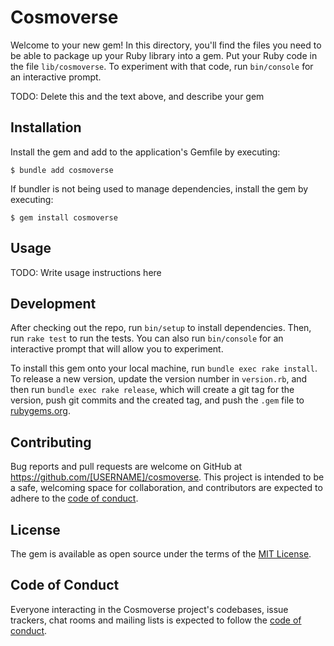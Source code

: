 # Cosmoverse

Welcome to your new gem! In this directory, you'll find the files you need to be able to package up your Ruby library into a gem. Put your Ruby code in the file `lib/cosmoverse`. To experiment with that code, run `bin/console` for an interactive prompt.

TODO: Delete this and the text above, and describe your gem

## Installation

Install the gem and add to the application's Gemfile by executing:

    $ bundle add cosmoverse

If bundler is not being used to manage dependencies, install the gem by executing:

    $ gem install cosmoverse

## Usage

TODO: Write usage instructions here

## Development

After checking out the repo, run `bin/setup` to install dependencies. Then, run `rake test` to run the tests. You can also run `bin/console` for an interactive prompt that will allow you to experiment.

To install this gem onto your local machine, run `bundle exec rake install`. To release a new version, update the version number in `version.rb`, and then run `bundle exec rake release`, which will create a git tag for the version, push git commits and the created tag, and push the `.gem` file to [rubygems.org](https://rubygems.org).

## Contributing

Bug reports and pull requests are welcome on GitHub at https://github.com/[USERNAME]/cosmoverse. This project is intended to be a safe, welcoming space for collaboration, and contributors are expected to adhere to the [code of conduct](https://github.com/[USERNAME]/cosmoverse/blob/master/CODE_OF_CONDUCT.md).

## License

The gem is available as open source under the terms of the [MIT License](https://opensource.org/licenses/MIT).

## Code of Conduct

Everyone interacting in the Cosmoverse project's codebases, issue trackers, chat rooms and mailing lists is expected to follow the [code of conduct](https://github.com/[USERNAME]/cosmoverse/blob/master/CODE_OF_CONDUCT.md).
